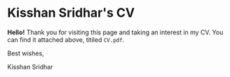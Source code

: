 # Kisshan Sridhar's CV

**Hello!** Thank you for visiting this page and taking an interest in my CV. You can find it attached above, titiled `CV.pdf`. 

Best wishes,

Kisshan Sridhar
